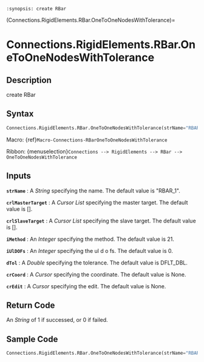 ```{module} Connections.RigidElements.RBar.OneToOneNodesWithTolerance()
:synopsis: create RBar
```

(Connections.RigidElements.RBar.OneToOneNodesWithTolerance)=

# Connections.RigidElements.RBar.OneToOneNodesWithTolerance

## Description

create RBar

## Syntax

```python
Connections.RigidElements.RBar.OneToOneNodesWithTolerance(strName="RBAR_1", crlMasterTarget=[], crlSlaveTarget=[], iMethod=21, iUlDOFs=0, dTol=DFLT_DBL, crCoord=None, crEdit=None)
```

Macro: {ref}`Macro-Connections-RBarOneToOneNodesWithTolerance`

Ribbon: {menuselection}`Connections --> RigidElements --> RBar --> OneToOneNodesWithTolerance`

## Inputs

**`strName`**
: A _String_ specifying the name. The default value is "RBAR_1".

**`crlMasterTarget`**
: A _Cursor List_ specifying the master target. The default value is [].

**`crlSlaveTarget`**
: A _Cursor List_ specifying the slave target. The default value is [].

**`iMethod`**
: An _Integer_ specifying the method. The default value is 21.

**`iUlDOFs`**
: An _Integer_ specifying the ul d o fs. The default value is 0.

**`dTol`**
: A _Double_ specifying the tolerance. The default value is DFLT_DBL.

**`crCoord`**
: A _Cursor_ specifying the coordinate. The default value is None.

**`crEdit`**
: A _Cursor_ specifying the edit. The default value is None.

## Return Code

An _String_ of 1 if successed, or 0 if failed.

## Sample Code

```python
Connections.RigidElements.RBar.OneToOneNodesWithTolerance(strName="RBAR_1", crlMasterTarget=[], crlSlaveTarget=[], iMethod=21, iUlDOFs=0, dTol=DFLT_DBL, crCoord=None, crEdit=None)
```
